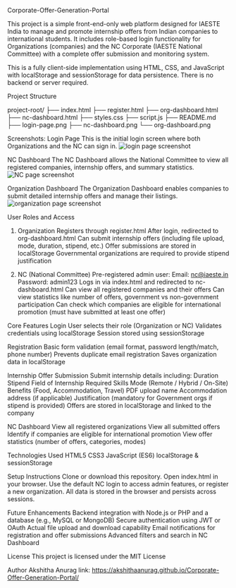 Corporate-Offer-Generation-Portal

This project is a simple front-end-only web platform designed for IAESTE India to manage and promote internship offers from Indian companies to international students. It includes role-based login functionality for Organizations (companies) and the NC Corporate (IAESTE National Committee) with a complete offer submission and monitoring system.

This is a fully client-side implementation using HTML, CSS, and JavaScript with localStorage and sessionStorage for data persistence. There is no backend or server required.

Project Structure

  project-root/
  ├── index.html
  ├── register.html
  ├── org-dashboard.html
  ├── nc-dashboard.html
  ├── styles.css
  ├── script.js
  ├── README.md
  ├── login-page.png
  ├── nc-dashboard.png
  └── org-dashboard.png

Screenshots:
Login Page
This is the initial login screen where both Organizations and the NC can sign in.
![login page screenshot ](https://github.com/user-attachments/assets/422fb144-2d28-4aae-94a4-7180d04baea9)

NC Dashboard
The NC Dashboard allows the National Committee to view all registered companies, internship offers, and summary statistics.
![NC page screenshot ](https://github.com/user-attachments/assets/2a6c5048-ae4c-429e-9332-17bf5d9c2e1f)

Organization Dashboard
The Organization Dashboard enables companies to submit detailed internship offers and manage their listings.
![organization page screenshot ](https://github.com/user-attachments/assets/96cfbdf6-c11e-427c-8a10-7b1e05f2a4df)


User Roles and Access
1. Organization
  Registers through register.html
  After login, redirected to org-dashboard.html
  Can submit internship offers (including file upload, mode, duration, stipend, etc.)
  Offer submissions are stored in localStorage
  Governmental organizations are required to provide stipend justification

2. NC (National Committee)
  Pre-registered admin user:
  Email: nc@iaeste.in
  Password: admin123
  Logs in via index.html and redirected to nc-dashboard.html
  Can view all registered companies and their offers
  Can view statistics like number of offers, government vs non-government participation
  Can check which companies are eligible for international promotion (must have submitted at least one offer)

Core Features
  Login
  User selects their role (Organization or NC)
  Validates credentials using localStorage
  Session stored using sessionStorage

Registration
  Basic form validation (email format, password length/match, phone number)
  Prevents duplicate email registration
  Saves organization data in localStorage

Internship Offer Submission
Submit internship details including:
  Duration
  Stipend
  Field of Internship
  Required Skills
  Mode (Remote / Hybrid / On-Site)
  Benefits (Food, Accommodation, Travel)
  PDF upload name
  Accommodation address (if applicable)
  Justification (mandatory for Government orgs if stipend is provided)
Offers are stored in localStorage and linked to the company

NC Dashboard
  View all registered organizations
  View all submitted offers
  Identify if companies are eligible for international promotion
  View offer statistics (number of offers, categories, modes)

Technologies Used
  HTML5
  CSS3
  JavaScript (ES6)
  localStorage & sessionStorage

Setup Instructions
  Clone or download this repository.
  Open index.html in your browser.
  Use the default NC login to access admin features, or register a new organization.
  All data is stored in the browser and persists across sessions.

Future Enhancements 
  Backend integration with Node.js or PHP and a database (e.g., MySQL or MongoDB)
  Secure authentication using JWT or OAuth
  Actual file upload and download capability
  Email notifications for registration and offer submissions
  Advanced filters and search in NC Dashboard

License
   This project is licensed under the MIT License

Author
   Akshitha Anurag
   link: https://akshithaanurag.github.io/Corporate-Offer-Generation-Portal/
